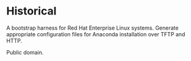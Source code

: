 # Historical

A bootstrap harness for Red Hat Enterprise Linux systems. Generate appropriate configuration files for Anaconda installation over TFTP and HTTP.

Public domain.
